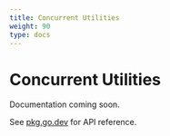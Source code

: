 ```yaml
---
title: Concurrent Utilities
weight: 90
type: docs
---
```


# Concurrent Utilities

Documentation coming soon.

See [pkg.go.dev](https://pkg.go.dev/github.com/z5labs/humus) for API reference.

